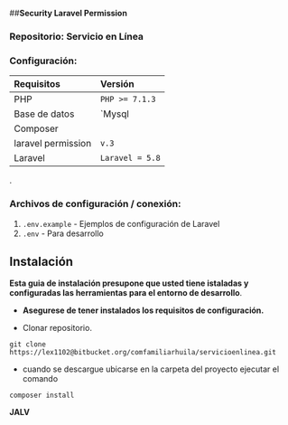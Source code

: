  
##**Security Laravel Permission**

### Repositorio: Servicio en Línea

### Configuración:
| Requisitos   			| Versión    			        |
| :------------- 		| :--------- 			        |
| PHP  					| `PHP >= 7.1.3`				|
| Base de datos         | `Mysql | Postgresql`		    | 
| Composer              |                               |
| laravel permission    | `v.3`                         |
| Laravel               | `Laravel = 5.8`               |

.

### Archivos de configuración / conexión:

1. `.env.example` - Ejemplos de configuración de Laravel
2. `.env` - Para desarrollo


Instalación
-----------
__Esta guia de instalación presupone que usted tiene istaladas y configuradas las herramientas para el entorno de desarrollo__.

* __Asegurese de tener instalados los requisitos de configuración.__

* Clonar repositorio.

~~~~~~~~~~~~~~~~~~~~~~~~~~~~~~~~~~~~~~~~~~~~~~~~~~~~~~~~~~~~~~~~~~~~~~~~~~~~~~~~
git clone https://lex1102@bitbucket.org/comfamiliarhuila/servicioenlinea.git
~~~~~~~~~~~~~~~~~~~~~~~~~~~~~~~~~~~~~~~~~~~~~~~~~~~~~~~~~~~~~~~~~~~~~~~~~~~~~~~~

* cuando se descargue ubicarse en la carpeta del proyecto ejecutar el comando

~~~~~~~~~~~~~~~~~~~~~~~~~~~~~~~~~~~~~~~~~~~~~~~~~~~~~~~~~~~~~~~~~~~~~~~~~~~~~~~~
composer install
~~~~~~~~~~~~~~~~~~~~~~~~~~~~~~~~~~~~~~~~~~~~~~~~~~~~~~~~~~~~~~~~~~~~~~~~~~~~~~~~

__JALV__